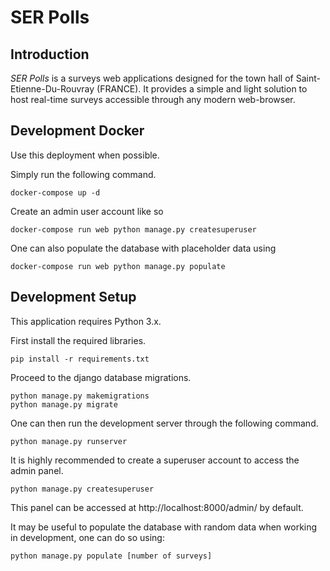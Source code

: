 # SER Polls

## Introduction
_SER Polls_ is a surveys web applications designed for the town hall of Saint-Etienne-Du-Rouvray (FRANCE). It provides a simple and light solution to host real-time surveys accessible through any modern web-browser.

## Development Docker

Use this deployment when possible.

Simply run the following command.

```
docker-compose up -d
```

Create an admin user account like so

```
docker-compose run web python manage.py createsuperuser
```

One can also populate the database with placeholder data using

```
docker-compose run web python manage.py populate
```

## Development Setup

This application requires Python 3.x.

First install the required libraries.
```
pip install -r requirements.txt
```

Proceed to the django database migrations.
```
python manage.py makemigrations
python manage.py migrate
```

One can then run the development server through the following command.
```
python manage.py runserver
```

It is highly recommended to create a superuser account to access the admin panel.
```
python manage.py createsuperuser
```

This panel can be accessed at http://localhost:8000/admin/ by default.

It may be useful to populate the database with random data when working in development, one can do so using:
```
python manage.py populate [number of surveys]
```


